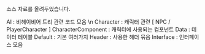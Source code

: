 소스 자료를 올려두었습니다. 


AI : 비헤이비어 트리 관련 코드 모음 \n
Character : 캐릭터 관련 [ NPC / PlayerCharacter ] 
CharacterComponent : 캐릭터에 사용되는 컴포넌트 
Data : 데이터 테이블
Default : 기본 여러가지 
Header : 사용한 헤더 묶음
Interface : 인터페이스 모음

